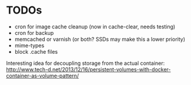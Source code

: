 # TODOs

* cron for image cache cleanup (now in cache-clear, needs testing)
* cron for backup
* memcached or varnish (or both? SSDs may make this a lower priority)
* mime-types
* block .cache files

Interesting idea for decoupling storage from the actual container: http://www.tech-d.net/2013/12/16/persistent-volumes-with-docker-container-as-volume-pattern/